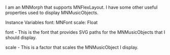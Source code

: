I am an MNMorph that supports MNFlexLayout. I have some other useful properties used to display MNMusicObjects.

Instance Variables
	font:		MNFont
	scale:		Float

font
	- This is the font that provides SVG paths for the MNMusicObjects that I should display.

scale
	- This is a factor that scales the MNMusicObject I display.
